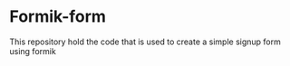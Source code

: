 # Formik-form
This repository hold the code that is used to create a simple signup form using formik
